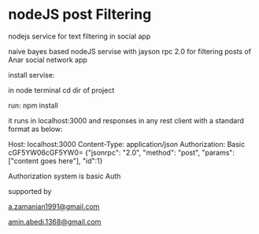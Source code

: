 # nodeJS post Filtering
nodejs service for text filtering in social app

naive bayes based nodeJS servise with jayson rpc 2.0 for filtering posts of Anar social network app 

install servise: 

in node terminal cd dir of project 

run: npm install

it runs in localhost:3000 and responses in any rest client with a standard format as below:

Host: localhost:3000
Content-Type: application/json
Authorization: Basic cGF5YW06cGF5YW0=
{"jsonrpc": "2.0", "method": "post", "params": ["content goes here"], "id":1}

Authorization system is basic Auth

supported by

a.zamanian1991@gmail.com

amin.abedi.1368@gmail.com